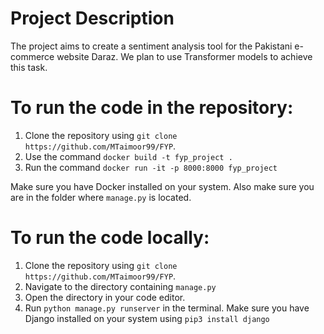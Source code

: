 # Project Description
The project aims to create a sentiment analysis tool for the Pakistani e-commerce website Daraz. We plan to use Transformer models to achieve this task. 

# To run the code in the repository:
1. Clone the repository using ```git clone https://github.com/MTaimoor99/FYP```.
2. Use the command ```docker build -t fyp_project .```
3. Run the command ```docker run -it -p 8000:8000 fyp_project```

Make sure you have Docker installed on your system. Also make sure you are in the folder where ```manage.py``` is located.

# To run the code locally:
1. Clone the repository using ```git clone https://github.com/MTaimoor99/FYP```.
2. Navigate to the directory containing ```manage.py```
3. Open the directory in your code editor.
4. Run ```python manage.py runserver``` in the terminal. Make sure you have Django installed on your system using ```pip3 install django```

